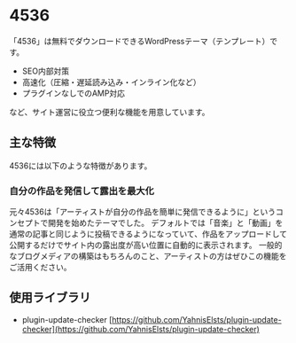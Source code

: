 # 4536

「4536」は無料でダウンロードできるWordPressテーマ（テンプレート）です。

- SEO内部対策
- 高速化（圧縮・遅延読み込み・インライン化など）
- プラグインなしでのAMP対応

など、サイト運営に役立つ便利な機能を用意しています。

## 主な特徴

4536には以下のような特徴があります。

### 自分の作品を発信して露出を最大化

元々4536は「アーティストが自分の作品を簡単に発信できるように」というコンセプトで開発を始めたテーマでした。
デフォルトでは「音楽」と「動画」を通常の記事と同じように投稿できるようになっていて、作品をアップロードして公開するだけでサイト内の露出度が高い位置に自動的に表示されます。
一般的なブログメディアの構築はもちろんのこと、アーティストの方はぜひこの機能をご活用ください。

## 使用ライブラリ

- plugin-update-checker [https://github.com/YahnisElsts/plugin-update-checker](https://github.com/YahnisElsts/plugin-update-checker)

